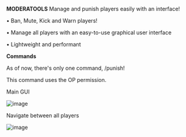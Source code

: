 **MODERATOOLS**
Manage and punish players easily with an interface!

• Ban, Mute, Kick and Warn players!

• Manage all players with an easy-to-use graphical user interface

• Lightweight and performant 

**Commands**

As of now, there's only one command, /punish!

This command uses the OP permission.

Main GUI 

![image](https://github.com/itsWihy/Moderatools/assets/105944317/ca279566-40f9-489f-85d9-a702273db3da)


Navigate between all players

![image](https://github.com/itsWihy/Moderatools/assets/105944317/f862384d-d848-4ae3-9ee0-5ce5866fcfd7)
